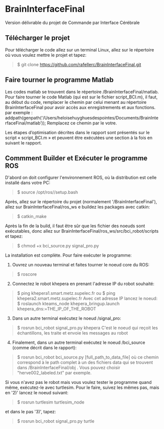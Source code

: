 # BrainInterfaceFinal
Version délivrable du projet de Commande par Interface Cérébrale

## Télécharger le projet

Pour télécharger le code allez sur un terminal Linux, allez sur le répertoire où vous voulez mettre le projet et tapez:
> $ git clone https://github.com/rafellerc/BrainInterfaceFinal.git

## Faire tourner le programme Matlab
Les codes matlab se trouvent dans le répertoire /BrainInterfaceFinal/matlab.
Pour faire tourner le code Matlab (qui est sur le fichier script_BCI.m), il faut, au début du code, remplacer le chemin par celui menant au répertoire BrainInterfaceFinal pour avoir accès aux enregistrements et aux fonctions.
par exemple :
addpath(genpath('/Users/heloisehuyghuesdespointes/Documents/BrainInterfaceFinal/matlab’));
Remplacez ce chemin par le votre.

Les étapes d’optimisation décrites dans le rapport sont présentés sur le script « script_BCI.m » et peuvent être exécutées une section à la fois en suivant le rapport.

## Commment Builder et Exécuter le programme ROS

D'abord on doit configurer l'environnement ROS, où la distribution <distro> est celle installé dans votre PC:  
> $ source /opt/ros/<distro>/setup.bash

Après, allez sur le répertoire du projet (normalement '/BrainInterfaceFinal'), allez sur BrainInterfaceFinal/ros_ws e buildez les packages avec catkin:
> $ catkin_make

Après la fin de la build, il faut être sûr que les fichier des noeuds sont exécutables, donc allez sur BrainInterfaceFinal/ros_ws/src/bci_robot/scripts et tapez:
> $ chmod +x bci_source.py signal_pro.py

La installation est complète. Pour faire exécuter le programme:
1) Ouvrez un nouveau terminal et faites tourner le noeud core du ROS:
> $ roscore

2) Connectez le robot khepera en prenant l'adresse IP du robot souhaité:
> $ ping khepera1.smart.metz.supelec.fr
  ou
> $ ping khepera2.smart.metz.supelec.fr
Avec cet adresse IP lancez le noeud:
> $ roslaunch kteams_node khepera_bringup.launch khepera_dns:=THE_IP_OF_THE_ROBOT

3) Dans un autre terminal exécutez le noeud /signal_pro:
> $ rosrun bci_robot signal_pro.py khepera
C'est le noeud qui reçoit les échantillons, les traite et envoie les messages au robot 

4) Finalement, dans un autre terminal exécutez le noeud /bci_source (comme décrit dans le rapport):
> $ rosrun bci_robot bci_source.py [full_path_to_data_file]
où ce chemin correspond à le path complet à un des fichiers data qui se trouvent dans /BrainInterfaceFinal/obj . Vous pouvez choisir "herve002_labeled.txt" par exemple.

Si vous n'avez pas le robot mais vous voulez tester le programme quand même, exécutez-le avec turtlesim. Pour le faire, suivez les mêmes pas, mais en '2)' lancez le noeud suivant:
> $ rosrun turtlesim turtlesim_node

et dans le pas '3)', tapez:
> $ rosrun bci_robot signal_pro.py turtle
